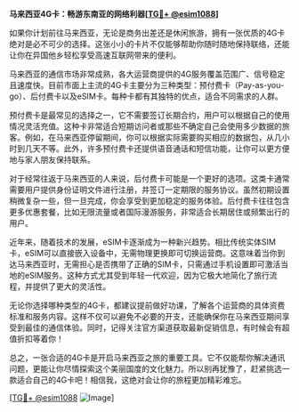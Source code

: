 **马来西亚4G卡：畅游东南亚的网络利器[[TG💪+ @esim1088](https://t.me/s/esim1088)]**

如果你计划前往马来西亚，无论是商务出差还是休闲旅游，拥有一张优质的4G卡绝对是必不可少的选择。这张小小的卡片不仅能够帮助你随时随地保持联络，还能让你在异国他乡轻松享受高速互联网带来的便利。

马来西亚的通信市场非常成熟，各大运营商提供的4G服务覆盖范围广、信号稳定且速度快。目前市面上主流的4G卡主要分为三种类型：预付费卡（Pay-as-you-go）、后付费卡以及eSIM卡。每种卡都有其独特的优点，适合不同需求的人群。

预付费卡是最常见的选择之一，它不需要签订长期合约，用户可以根据自己的使用情况灵活充值。这种卡非常适合短期访问者或那些不确定自己会使用多少数据的旅客。例如，在马来西亚停留期间，你可以根据实际需要购买相应的数据包，从几小时到几天不等。此外，许多预付费卡还提供语音通话和短信功能，让你可以更方便地与家人朋友保持联系。

对于经常往返于马来西亚的人来说，后付费卡可能是一个更好的选项。这类卡通常需要用户提供身份证明文件进行注册，并签订一定期限的服务协议。虽然初期设置稍微复杂一些，但一旦完成，你会享受到更加稳定的服务体验。后付费卡往往包含更多优惠套餐，比如无限流量或者国际漫游服务，非常适合长期居住或频繁出行的用户。

近年来，随着技术的发展，eSIM卡逐渐成为一种新兴趋势。相比传统实体SIM卡，eSIM可以直接嵌入设备中，无需物理更换即可切换运营商。这意味着当你到达马来西亚时，无需担心是否携带了正确的SIM卡，只需通过手机设置即可激活当地的eSIM服务。这种方式尤其受到年轻一代欢迎，因为它极大地简化了旅行流程，并提供了更大的灵活性。

无论你选择哪种类型的4G卡，都建议提前做好功课，了解各个运营商的具体资费标准和服务内容。这样不仅可以避免不必要的开支，还能确保你在马来西亚期间享受到最佳的通信体验。同时，记得关注官方渠道获取最新促销信息，有时候会有超值折扣等着你！

总之，一张合适的4G卡是开启马来西亚之旅的重要工具。它不仅能帮你解决通讯问题，更能让你尽情探索这个美丽国度的文化魅力。所以别再犹豫了，赶紧挑选一款适合自己的4G卡吧！相信我，这绝对会让你的旅程更加精彩难忘。

[[TG💪+ @esim1088](https://t.me/s/esim1088) ![Image](https://i.postimg.cc/4NQfJmqS/Snipaste-2025-05-13-00-14-12.png)]